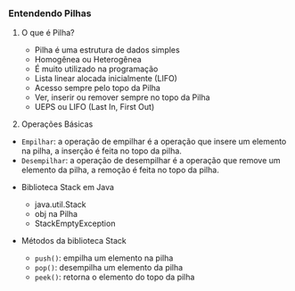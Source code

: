 ### Entendendo Pilhas

1. O que é Pilha? 
   - Pilha é uma estrutura de dados simples
   - Homogênea ou Heterogênea
   - É muito utilizado na programação
   - Lista linear alocada inicialmente (LIFO)
   - Acesso sempre pelo topo da Pilha
   - Ver, inserir ou remover sempre no topo da Pilha 
   - UEPS ou LIFO (Last In, First Out)

2. Operações Básicas
  - `Empilhar`: a operação de empilhar é a operação que insere um elemento na pilha, a inserção é feita no topo da pilha.
  - `Desempilhar`: a operação de desempilhar é a operação que remove um elemento da pilha, a remoção é feita no topo da pilha.

* Biblioteca Stack em Java
  - java.util.Stack
  - obj na Pilha
  - StackEmptyException

* Métodos da biblioteca Stack 
  - `push()`: empilha um elemento na pilha
  - `pop()`: desempilha um elemento da pilha
  - `peek()`: retorna o elemento do topo da pilha
